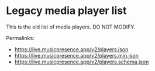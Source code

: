 # Legacy media player list

This is the old list of media players. DO NOT MODIFY.

Permalinks:
- https://live.musicpresence.app/v2/players.json
- https://live.musicpresence.app/v2/players.min.json
- https://live.musicpresence.app/v2/players.schema.json
